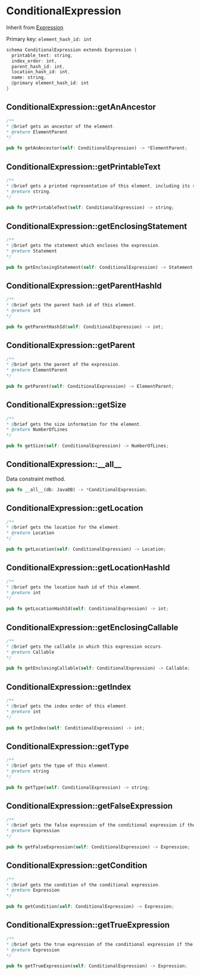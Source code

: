 # ConditionalExpression

Inherit from [Expression](./Expression.md)

Primary key: `element_hash_id: int`

```rust
schema ConditionalExpression extends Expression {
  printable_text: string,
  index_order: int,
  parent_hash_id: int,
  location_hash_id: int,
  name: string,
  @primary element_hash_id: int
}
```
## ConditionalExpression::getAnAncestor

```java
/**
* @brief gets an ancestor of the element.
* @return ElementParent 
*/
```
```rust
pub fn getAnAncestor(self: ConditionalExpression) -> *ElementParent;
```
## ConditionalExpression::getPrintableText

```java
/**
* @brief gets a printed representation of this element, including its structure where applicable.
* @return string.
*/
```
```rust
pub fn getPrintableText(self: ConditionalExpression) -> string;
```
## ConditionalExpression::getEnclosingStatement

```java
/**
* @brief gets the statement which encloses the expression.
* @return Statement 
*/
```
```rust
pub fn getEnclosingStatement(self: ConditionalExpression) -> Statement;
```
## ConditionalExpression::getParentHashId

```java
/**
* @brief gets the parent hash id of this element.
* @return int
*/
```
```rust
pub fn getParentHashId(self: ConditionalExpression) -> int;
```
## ConditionalExpression::getParent

```java
/**
* @brief gets the parent of the expression.
* @return ElementParent 
*/
```
```rust
pub fn getParent(self: ConditionalExpression) -> ElementParent;
```
## ConditionalExpression::getSize

```java
/**
* @brief gets the size information for the element.
* @return NumberOfLines
*/
```
```rust
pub fn getSize(self: ConditionalExpression) -> NumberOfLines;
```
## ConditionalExpression::\_\_all\_\_

Data constraint method.

```rust
pub fn __all__(db: JavaDB) -> *ConditionalExpression;
```
## ConditionalExpression::getLocation

```java
/**
* @brief gets the location for the element.
* @return Location
*/
```
```rust
pub fn getLocation(self: ConditionalExpression) -> Location;
```
## ConditionalExpression::getLocationHashId

```java
/**
* @brief gets the location hash id of this element.
* @return int
*/
```
```rust
pub fn getLocationHashId(self: ConditionalExpression) -> int;
```
## ConditionalExpression::getEnclosingCallable

```java
/**
* @brief gets the callable in which this expression occurs.
* @return Callable 
*/
```
```rust
pub fn getEnclosingCallable(self: ConditionalExpression) -> Callable;
```
## ConditionalExpression::getIndex

```java
/**
* @brief gets the index order of this element.
* @return int
*/
```
```rust
pub fn getIndex(self: ConditionalExpression) -> int;
```
## ConditionalExpression::getType

```java
/**
* @brief gets the type of this element.
* @return string
*/
```
```rust
pub fn getType(self: ConditionalExpression) -> string;
```
## ConditionalExpression::getFalseExpression

```java
/**
* @brief gets the false expression of the conditional expression if the condition is false.
* @return Expression 
*/
```
```rust
pub fn getFalseExpression(self: ConditionalExpression) -> Expression;
```
## ConditionalExpression::getCondition

```java
/**
* @brief gets the condition of the conditional expression.
* @return Expression 
*/
```
```rust
pub fn getCondition(self: ConditionalExpression) -> Expression;
```
## ConditionalExpression::getTrueExpression

```java
/**
* @brief gets the true expression of the conditional expression if the condition is true.
* @return Expression 
*/
```
```rust
pub fn getTrueExpression(self: ConditionalExpression) -> Expression;
```
